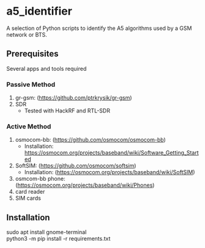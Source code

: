 # a5_identifier

A selection of Python scripts to identify the A5 algorithms used by a GSM network or BTS.


## Prerequisites

Several apps and tools required

### Passive Method

1. gr-gsm: (https://github.com/ptrkrysik/gr-gsm) 
2. SDR
	- Tested with HackRF and RTL-SDR

### Active Method

1. osmocom-bb: (https://github.com/osmocom/osmocom-bb) 
	- Installation: https://osmocom.org/projects/baseband/wiki/Software_Getting_Started
2. SoftSIM: (https://github.com/osmocom/softsim)
	- Installation: (https://osmocom.org/projects/baseband/wiki/SoftSIM)
3. osmcom-bb phone: (https://osmocom.org/projects/baseband/wiki/Phones)
4. card reader
5. SIM cards


## Installation

sudo apt install gnome-terminal  
python3 -m pip install -r requirements.txt
